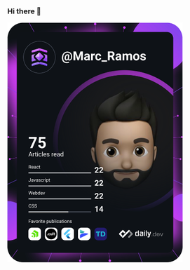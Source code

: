 ### Hi there 👋

<a href="https://app.daily.dev/Marc_Ramos"><img src="https://github.com/gitmarcramos/gitmarcramos/blob/main/devcard.svg" width="400" alt="Marc Ramos's Dev Card"/></a>

<!--
**gitmarcramos/gitmarcramos** is a ✨ _special_ ✨ repository because its `README.md` (this file) appears on your GitHub profile.

Here are some ideas to get you started:

- 🔭 I’m currently working on ...
- 🌱 I’m currently learning ...
- 👯 I’m looking to collaborate on ...
- 🤔 I’m looking for help with ...
- 💬 Ask me about ...
- 📫 How to reach me: ...
- 😄 Pronouns: ...
- ⚡ Fun fact: ...
-->
